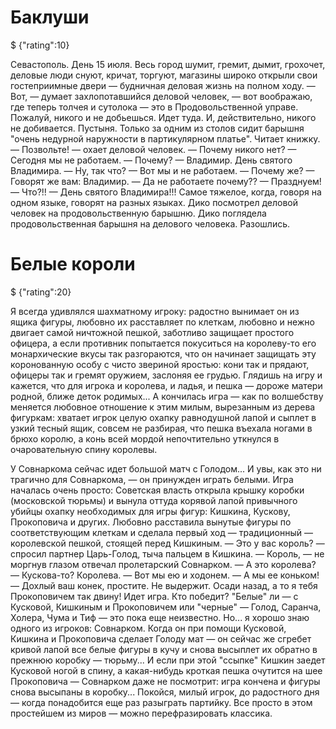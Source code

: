 # Баклуши

$ {"rating":10}

Севастополь.
День 15 июля.
Весь город шумит, гремит, дымит, грохочет, деловые люди снуют, кричат, торгуют, магазины широко открыли свои гостеприимные двери — будничная деловая жизнь на полном ходу.
— Вот, — думает захлопотавшийся деловой человек, — вот воображаю, где теперь толчея и сутолока — это в Продовольственной управе. Пожалуй, никого и не добьешься.
Идет туда. И, действительно, никого не добивается.
Пустыня. Только за одним из столов сидит барышня "очень недурной наружности в партикулярном платье". Читает книжку.
— Позвольте! — охает деловой человек. — Почему никого нет?
— Сегодня мы не работаем.
— Почему?
— Владимир. День святого Владимира.
— Ну, так что?
— Вот мы и не работаем.
— Почему же?
— Говорят же вам: Владимир.
— Да не работаете почему??
— Празднуем!
— Что?!!
— День святого Владимира!!!
Самое тяжелое, когда, говоря на одном языке, говорят на разных языках.
Дико посмотрел деловой человек на продовольственную барышню.
Дико поглядела продовольственная барышня на делового человека.
Разошлись.

# Белые короли

$ {"rating":20}

Я всегда удивлялся шахматному игроку: радостно вынимает он из ящика фигуры, любовно их расставляет по клеткам, любовно и нежно двигает самой ничтожной пешкой, заботливо защищает простого офицера, а если противник попытается покуситься на королеву-то его монархические вкусы так разгораются, что он начинает защищать эту коронованную особу с чисто звериной яростью: кони так и прядают, офицеры так и гремят оружием, заслоняя ее грудью.
Глядишь на игру и кажется, что для игрока и королева, и ладья, и пешка — дороже матери родной, ближе деток родимых...
А кончилась игра — как по волшебству меняется любовное отношение к этим милым, вырезанным из дерева фигуркам: хватает игрок целую охапку равнодушной лапой и сыплет в узкий тесный ящик, совсем не разбирая, что пешка въехала ногами в брюхо королю, а конь всей мордой непочтительно уткнулся в очаровательную спину королевы.

У Совнаркома сейчас идет большой матч с Голодом... И увы, как это ни трагично для Совнаркома, — он принужден играть белыми.
Игра началась очень просто: Советская власть открыла крышку коробки (московской тюрьмы) и вынула оттуда корявой лапой привычного убийцы охапку необходимых для игры фигур: Кишкина, Кускову, Прокоповича и других. Любовно расставила вынутые фигуры по соответствующим клеткам и сделала первый ход — традиционный — королевской пешкой, стоящей перед Кишкиным.
— Это у вас король? — спросил партнер Царь-Голод, тыча пальцем в Кишкина.
— Король, — не моргнув глазом отвечал пролетарский Совнарком.
— А это королева?
— Кускова-то? Королева.
— Вот мы ею и ходонем.
— А мы ее коньком!
— Дохлый ваш конек, простите. Не выдержит. Осади назад, а то я тебя Прокоповичем так двину!
Идет игра.
Кто победит? "Белые" ли — с Кусковой, Кишкиным и Прокоповичем или "черные" — Голод, Саранча, Холера, Чума и Тиф — это пока еще неизвестно.
Но... я хорошо знаю одного из игроков: Совнарком.
Когда он при помощи Кусковой, Кишкина и Прокоповича сделает Голоду мат — он сейчас же сгребет кривой лапой все белые фигуры в кучу и снова высыплет их обратно в прежнюю коробку — тюрьму...
И если при этой "ссыпке" Кишкин заедет Кусковой ногой в спину, а какая-нибудь кроткая пешка очутится на шее Прокоповича — Совнарком даже не посмотрит: игра кончена и фигуры снова высыпаны в коробку... Покойся, милый игрок, до радостного дня — когда понадобится еще раз разыграть партийку.
Все просто в этом простейшем из миров — можно перефразировать классика.

